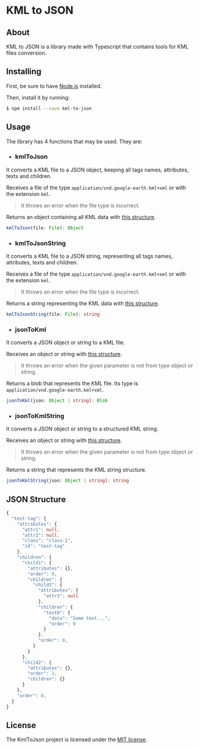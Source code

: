 # KML to JSON

## About

KML to JSON is a library made with Typescript that contains tools for KML files conversion.

## Installing

First, be sure to have [Node.js](https://nodejs.org/en/) installed.

Then, install it by running:

```bash
$ npm install --save kml-to-json
```

## Usage

The library has 4 functions that may be used. They are:

- ### kmlToJson

It converts a KML file to a JSON object, keeping all tags names, attributes, texts and children.

Receives a file of the type `application/vnd.google-earth.kml+xml` or with the extension `kml`.

> It throws an error when the file type is incorrect.

Returns an object containing all KML data with [this structure](#json-structure).

```ts
kmlToJson(file: File): Object
```

- ### kmlToJsonString

It converts a KML file to a JSON string, representing all tags names, attributes, texts and children.

Receives a file of the type `application/vnd.google-earth.kml+xml` or with the extension `kml`.

> It throws an error when the file type is incorrect.

Returns a string representing the KML data with [this structure](#json-structure).

```ts
kmlToJsonString(file: File): string
```

- ### jsonToKml

It converts a JSON object or string to a KML file.

Receives an object or string with [this structure](#json-structure).

> It throws an error when the given parameter is not from type object or string.

Returns a blob that represents the KML file. Its type is `application/vnd.google-earth.kml+xml`.

```ts
jsonToKml(json: Object | string): Blob
```

- ### jsonToKmlString

It converts a JSON object or string to a structured KML string.

Receives an object or string with [this structure](#json-structure).

> It throws an error when the given parameter is not from type object or string.

Returns a string that represents the KML string structure.

```ts
jsonToKmlString(json: Object | string): string
```

## JSON Structure

```ts
{
  "test-tag": {
    "attributes": {
      "attr1": null,
      "attr2": null,
      "class": "class-1",
      "id": "test-tag"
    },
    "children": {
      "child1": {
        "attributes": {},
        "order": 0,
        "children": {
          "child3": {
            "attributes": {
              "attr3": null
            },
            "children": {
              "text0": {
                "data": "Some text...",
                "order": 0
              }
            },
            "order": 0,
          }
        }
      },
      "child2": {
        "attributes": {},
        "order": 1,
        "children": {}
      }
    },
    "order": 0,
  }
}
```

## License

The KmlToJson project is licensed under the [MIT license](https://opensource.org/licenses/MIT).
